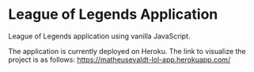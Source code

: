 # League of Legends Application

League of Legends application using vanilla JavaScript.

The application is currently deployed on Heroku.
The link to visualize the project is as follows: https://matheusevaldt-lol-app.herokuapp.com/
